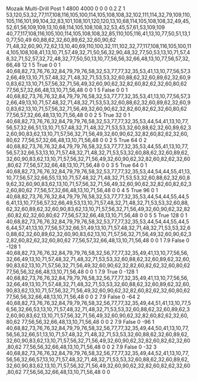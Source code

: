 Mozaik Multi-Drill Post
1
4800
4000
0
0
0
0.2
Z
1
53,120,53,32,77,117,108,116,105,100,114,105,108,108,32,102,111,114,32,79,109,110,105,116,101,99,104,32,83,101,108,101,120,120,13,10,68,114,105,108,108,32,49,45,52,61,56,109,109,13,10,68,114,105,108,108,32,53,45,57,61,53,109,109
40,77,117,108,116,105,100,114,105,108,108,32,85,110,105,116,41,13,10,77,50,51,13,10,77,50,49
60,88,62,32,60,89,62,32,60,90,62
71,48,32,60,90,72,62,13,10,40,69,110,100,32,111,102,32,77,117,108,116,105,100,114,105,108,108,41,13,10,71,57,49,32,71,50,56,32,90,48,32,77,50,53,13,10,71,57,48,32,71,52,57,32,72,48,32,77,50,50,13,10,77,56,56,32,66,48,13,10,77,56,57,32,66,48
12
1
5
True
0
0
1
40,68,82,73,76,76,32,84,79,79,76,58,32,53,77,77,32,35,53,41,13,10,77,56,57,32,66,49,13,10,71,57,48,32,71,48,32,71,53,53,32,60,88,62,32,60,89,62,32,60,90,83,62,13,10,71,57,56,32,71,56,49,32,60,90,62,32,82,60,82,62,32,60,80,62
77,56,57,32,66,48,13,10,71,56,48
0
0
1
5
False
0
0
1
40,68,82,73,76,76,32,84,79,79,76,58,32,53,77,77,32,35,53,41,13,10,77,56,57,32,66,49,13,10,71,57,48,32,71,48,32,71,53,53,32,60,88,62,32,60,89,62,32,60,90,83,62,13,10,71,57,56,32,71,56,49,32,60,90,62,32,82,60,82,62,32,60,80,62
77,56,57,32,66,48,13,10,71,56,48
0
0
2
5
True
32
0
1
40,68,82,73,76,76,32,84,79,79,76,58,32,53,77,77,32,35,53,44,54,41,13,10,77,56,57,32,66,51,13,10,71,57,48,32,71,48,32,71,53,53,32,60,88,62,32,60,89,62,32,60,90,83,62,13,10,71,57,56,32,71,56,49,32,60,90,62,32,82,60,82,62,32,60,80,62
77,56,57,32,66,48,13,10,71,56,48
0
0
2
5
True
64
0
2
40,68,82,73,76,76,32,84,79,79,76,58,32,53,77,77,32,35,53,44,55,41,13,10,77,56,57,32,66,53,13,10,71,57,48,32,71,48,32,71,53,53,32,60,88,62,32,60,89,62,32,60,90,83,62,13,10,71,57,56,32,71,56,49,32,60,90,62,32,82,60,82,62,32,60,80,62
77,56,57,32,66,48,13,10,71,56,48
0
0
3
5
True
64
0
1
40,68,82,73,76,76,32,84,79,79,76,58,32,53,77,77,32,35,53,44,54,44,55,41,13,10,77,56,57,32,66,55,13,10,71,57,48,32,71,48,32,71,53,53,32,60,88,62,32,60,89,62,32,60,90,83,62,13,10,71,57,56,32,71,56,49,32,60,90,62,32,82,60,82,62,32,60,80,62
77,56,57,32,66,48,13,10,71,56,48
0
0
4
5
True
96
0
1
40,68,82,73,76,76,32,84,79,79,76,58,32,53,77,77,32,35,53,44,54,44,55,44,56,41,13,10,77,56,57,32,66,49,53,13,10,71,57,48,32,71,48,32,71,53,53,32,60,88,62,32,60,89,62,32,60,90,83,62,13,10,71,57,56,32,71,56,49,32,60,90,62,32,82,60,82,62,32,60,80,62
77,56,57,32,66,48,13,10,71,56,48
0
0
5
5
True
128
0
1
40,68,82,73,76,76,32,84,79,79,76,58,32,53,77,77,32,35,53,44,54,44,55,44,56,44,57,41,13,10,77,56,57,32,66,51,49,13,10,71,57,48,32,71,48,32,71,53,53,32,60,88,62,32,60,89,62,32,60,90,83,62,13,10,71,57,56,32,71,56,49,32,60,90,62,32,82,60,82,62,32,60,80,62
77,56,57,32,66,48,13,10,71,56,48
0
0
1
7.9
False
0
-128
1
40,68,82,73,76,76,32,84,79,79,76,58,32,56,77,77,32,35,49,41,13,10,77,56,56,32,66,49,13,10,71,57,48,32,71,48,32,71,53,53,32,60,88,62,32,60,89,62,32,60,90,83,62,13,10,71,57,56,32,71,56,49,32,60,90,62,32,82,60,82,62,32,60,80,62
77,56,56,32,66,48,13,10,71,56,48
0
0
1
7.9
True
0
-128
1
40,68,82,73,76,76,32,84,79,79,76,58,32,56,77,77,32,35,49,41,13,10,77,56,56,32,66,49,13,10,71,57,48,32,71,48,32,71,53,53,32,60,88,62,32,60,89,62,32,60,90,83,62,13,10,71,57,56,32,71,56,49,32,60,90,62,32,82,60,82,62,32,60,80,62
77,56,56,32,66,48,13,10,71,56,48
0
0
2
7.9
False
0
-64
2
40,68,82,73,76,76,32,84,79,79,76,58,32,56,77,77,32,35,49,44,51,41,13,10,77,56,56,32,66,53,13,10,71,57,48,32,71,48,32,71,53,53,32,60,88,62,32,60,89,62,32,60,90,83,62,13,10,71,57,56,32,71,56,49,32,60,90,62,32,82,60,82,62,32,60,80,62
77,56,56,32,66,48,13,10,71,56,48
0
0
2
7.9
False
0
-96
1
40,68,82,73,76,76,32,84,79,79,76,58,32,56,77,77,32,35,49,44,50,41,13,10,77,56,56,32,66,51,13,10,71,57,48,32,71,48,32,71,53,53,32,60,88,62,32,60,89,62,32,60,90,83,62,13,10,71,57,56,32,71,56,49,32,60,90,62,32,82,60,82,62,32,60,80,62
77,56,56,32,66,48,13,10,71,56,48
0
0
2
7.9
False
0
-32
3
40,68,82,73,76,76,32,84,79,79,76,58,32,56,77,77,32,35,49,44,52,41,13,10,77,56,56,32,66,57,13,10,71,57,48,32,71,48,32,71,53,53,32,60,88,62,32,60,89,62,32,60,90,83,62,13,10,71,57,56,32,71,56,49,32,60,90,62,32,82,60,82,62,32,60,80,62
77,56,56,32,66,48,13,10,71,56,48
0
0
